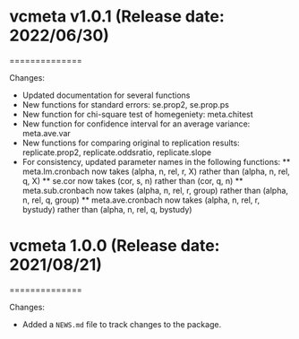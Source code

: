 # vcmeta v1.0.1 (Release date: 2022/06/30)
==============

Changes:

* Updated documentation for several functions
* New functions for standard errors: se.prop2, se.prop.ps
* New function for chi-square test of homegeniety: meta.chitest
* New function for confidence interval for an average variance: meta.ave.var
* New functions for comparing original to replication results: replicate.prop2, replicate.oddsratio, replicate.slope 
* For consistency, updated parameter names in the following functions:
** meta.lm.cronbach now takes (alpha, n, rel, r, X) rather than (alpha, n, rel, q, X)
** se.cor now takes (cor, s, n) rather than (cor, q, n)
** meta.sub.cronbach now takes (alpha, n, rel, r, group) rather than (alpha, n, rel, q, group)
** meta.ave.cronbach now takes (alpha, n, rel, r, bystudy) rather than (alpha, n, rel, q, bystudy)


# vcmeta 1.0.0 (Release date: 2021/08/21)
==============

Changes:

* Added a `NEWS.md` file to track changes to the package.